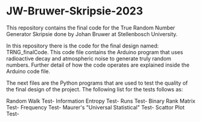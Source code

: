 # JW-Bruwer-Skripsie-2023
This repository contains the final code for the True Random Number Generator Skripsie done by Johan Bruwer at Stellenbosch University.

In this repository there is the code for the final design named: TRNG_finalCode.
This code file contains the Arduino program that uses radioactive decay and atmospheric
noise to generate truly random numbers. Further detail of how the code operates 
are explained inside the Arduino code file.

The next files are the Python programs that are used to test the quality of the
final design of the project. The following list for the tests follows as:

Random Walk Test-
Information Entropy Test-
Runs Test-
Binary Rank Matrix Test-
Frequency Test-
Maurer's "Universal Statistical" Test-
Scattor Plot Test-
